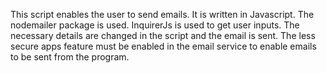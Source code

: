 This script enables the user to send emails.
It is written in Javascript.
The nodemailer package is used.
InquirerJs is used to get user inputs.
The necessary details are changed in the script and the email is sent.
The less secure apps feature must be enabled in the email service to enable emails to be sent from the program.


